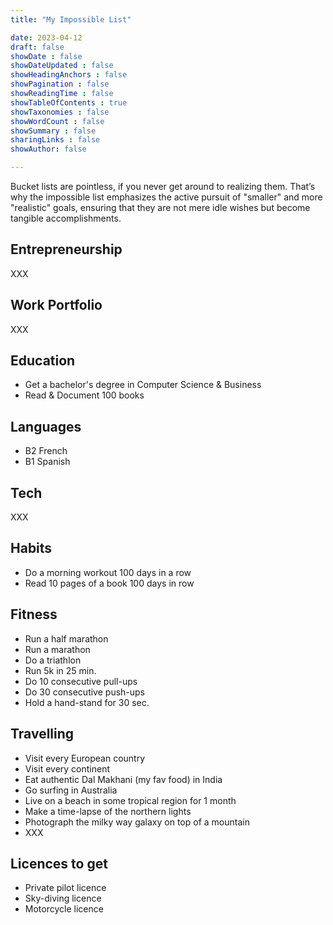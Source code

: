 ```yaml
---
title: "My Impossible List"

date: 2023-04-12
draft: false
showDate : false
showDateUpdated : false
showHeadingAnchors : false
showPagination : false
showReadingTime : false
showTableOfContents : true
showTaxonomies : false 
showWordCount : false
showSummary : false
sharingLinks : false
showAuthor: false

---
```


Bucket lists are pointless, if you never get around to realizing them. That’s why the impossible list emphasizes the active pursuit of "smaller" and more "realistic" goals, ensuring that they are not mere idle wishes but become tangible accomplishments.

## Entrepreneurship

XXX

## Work Portfolio 

XXX
 
## Education 

- Get a bachelor's degree in Computer Science & Business 
- Read & Document 100 books 

## Languages 

- B2 French 
- B1 Spanish 

## Tech 

XXX

## Habits 

- Do a morning workout 100 days in a row 
- Read 10 pages of a book 100 days in row 

## Fitness 

- Run a half marathon 
- Run a marathon 
- Do a triathlon 
- Run 5k in 25 min. 
- Do 10 consecutive pull-ups 
- Do 30 consecutive push-ups 
- Hold a hand-stand for 30 sec. 

## Travelling  

- Visit every European country
- Visit every continent 
- Eat authentic Dal Makhani (my fav food) in India 
- Go surfing in Australia 
- Live on a beach in some tropical region for 1 month
- Make a time-lapse of the northern lights 
- Photograph the milky way galaxy on top of a mountain 
- XXX

## Licences to get 

- Private pilot licence 
- Sky-diving licence 
- Motorcycle licence 





